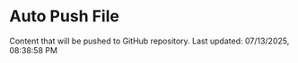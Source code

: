 # Auto Push File

Content that will be pushed to GitHub repository.
Last updated: 07/13/2025, 08:38:58 PM